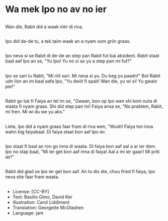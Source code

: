 # Wa mek Ipo no av no ier

##
Wan die, Rabit did a waak nier di riva.

##
Ipo did de-de tu, a tek taim waak an a nyam som griin graas.

##
Ipo neva si se Rabit di de-de an step pan Rabit fut bai aksident. Rabit staat baal aaf Ipo an se, "Yu Ipo! Yu no si se yu a step pan mi fut?"

##
Ipo se sari tu Rabit, "Mi riili sari. Mi neva si yu. Du beg yu paadn!" Bot Rabit udn lisn an im baal aafa Ipo, "Yu dwiit fi spait! Wan die, yu wi si! Yu gwain pie!"

##
Rabit go luk fi Faiya an tel im se, "Gwaan, bon op Ipo wen shi kom outa di waata fi nyam graas. Shi did step pan mi! Faiya ansa se, "No prablem, Rabit, mi fren. Mi wi du we yu aks."

##
Lieta, Ipo did a nyam graas faar fram di riva wen, "Wush! Faiya ton inna wahn big faiyabaal. Di faiya staat bon aaf Ipo ier.

##
Ipo staat fi baal an ron go inna di waata. Di faiya bon aaf aal a ar ier dem. Ipo no stap baal, "Mi ier get bon aaf inna di faiya! Aal a mi ier gaan! Mi priti ier!"

##
Rabit did glad se Ipo ier get bon aaf. An tu dis die, chuu fried fi faiya, Ipo neva stie faar fram waata.

##
* License: [CC-BY]
* Text: Basilio Gimo, David Ker
* Illustration: Carol Liddiment
* Translation: Georgette McGlashen
* Language: jam
